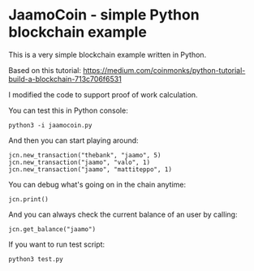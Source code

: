 # JaamoCoin - simple Python blockchain example

This is a very simple blockchain example written in Python.

Based on this tutorial:
https://medium.com/coinmonks/python-tutorial-build-a-blockchain-713c706f6531

I modified the code to support proof of work calculation.

You can test this in Python console:

```
python3 -i jaamocoin.py
```

And then you can start playing around:

```
jcn.new_transaction("thebank", "jaamo", 5)
jcn.new_transaction("jaamo", "valo", 1)
jcn.new_transaction("jaamo", "mattiteppo", 1)
```

You can debug what's going on in the chain anytime:

```
jcn.print()
```

And you can always check the current balance of an user by calling:

```
jcn.get_balance("jaamo")
```

If you want to run test script:

```
python3 test.py
```
